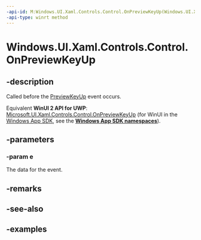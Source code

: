 ```yaml
---
-api-id: M:Windows.UI.Xaml.Controls.Control.OnPreviewKeyUp(Windows.UI.Xaml.Input.KeyRoutedEventArgs)
-api-type: winrt method
---
```


<!-- Method syntax.
virtual protected void Control.OnPreviewKeyUp(KeyRoutedEventArgs e)
-->

# Windows.UI.Xaml.Controls.Control.OnPreviewKeyUp

## -description

Called before the [PreviewKeyUp](../windows.ui.xaml/uielement_previewkeyup.md) event occurs.

Equivalent **WinUI 2 API for UWP**: [Microsoft.UI.Xaml.Controls.Control.OnPreviewKeyUp](/windows/winui/api/microsoft.ui.xaml.controls.control.onpreviewkeyup) (for WinUI in the [Windows App SDK](/windows/apps/windows-app-sdk/), see the **[Windows App SDK namespaces](/windows/windows-app-sdk/api/winrt/)**).

## -parameters
### -param e

The data for the event.

## -remarks

## -see-also

## -examples

